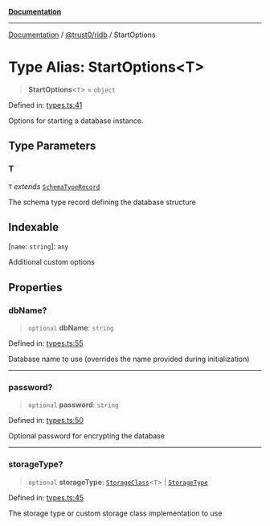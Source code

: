 [**Documentation**](../../../README.md)

***

[Documentation](../../../README.md) / [@trust0/ridb](../README.md) / StartOptions

# Type Alias: StartOptions\<T\>

> **StartOptions**\<`T`\> = `object`

Defined in: [types.ts:41](https://github.com/trust0-project/RIDB/blob/9786676f4132a55aaec34d1edb0da16200ab0eba/packages/ridb/src/types.ts#L41)

Options for starting a database instance.

## Type Parameters

### T

`T` *extends* [`SchemaTypeRecord`](https://github.com/trust0-project/RIDB/blob/main/docs/%40trust0/ridb-core/type-aliases/SchemaTypeRecord.md)

The schema type record defining the database structure

## Indexable

\[`name`: `string`\]: `any`

Additional custom options

## Properties

### dbName?

> `optional` **dbName**: `string`

Defined in: [types.ts:55](https://github.com/trust0-project/RIDB/blob/9786676f4132a55aaec34d1edb0da16200ab0eba/packages/ridb/src/types.ts#L55)

Database name to use (overrides the name provided during initialization)

***

### password?

> `optional` **password**: `string`

Defined in: [types.ts:50](https://github.com/trust0-project/RIDB/blob/9786676f4132a55aaec34d1edb0da16200ab0eba/packages/ridb/src/types.ts#L50)

Optional password for encrypting the database

***

### storageType?

> `optional` **storageType**: [`StorageClass`](StorageClass.md)\<`T`\> \| [`StorageType`](../enumerations/StorageType.md)

Defined in: [types.ts:45](https://github.com/trust0-project/RIDB/blob/9786676f4132a55aaec34d1edb0da16200ab0eba/packages/ridb/src/types.ts#L45)

The storage type or custom storage class implementation to use
